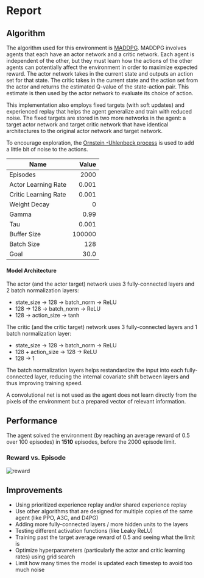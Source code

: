# Report

## Algorithm

The algorithm used for this environment is [MADDPG](https://arxiv.org/pdf/1706.02275.pdf). MADDPG involves agents that each have an actor network and a critic network. Each agent is independent of the other, but they must learn how the actions of the other agents can potentially affect the environment in order to maximize expected reward. The actor network takes in the current state and outputs an action set for that state. The critic takes in the current state and the action set from the actor and returns the estimated Q-value of the state-action pair. This estimate is then used by the actor network to evaluate its choice of action.

This implementation also employs fixed targets (with soft updates) and experienced replay that helps the agent generalize and train with reduced noise. The fixed targets are stored in two more networks in the agent: a target actor network and target critic network that have identical architectures to the original actor network and target network.

To encourage exploration, the [Ornstein -Uhlenbeck process](https://en.wikipedia.org/wiki/Ornstein%E2%80%93Uhlenbeck_process) is used to add a little bit of noise to the actions.

|Name|Value|
|---|---:|
|Episodes|2000|
|Actor Learning Rate|0.001|
|Critic Learning Rate|0.001|
|Weight Decay|0|
|Gamma|0.99|
|Tau|0.001|
|Buffer Size|100000|
|Batch Size|128|
|Goal|30.0|

#### Model Architecture

The actor (and the actor target) network uses 3 fully-connected layers and 2 batch normalization layers:

- state_size -> 128 -> batch_norm -> ReLU
- 128 -> 128 -> batch_norm -> ReLU
- 128 -> action_size -> tanh

The critic (and the critic target) network uses 3 fully-connected layers and 1 batch normalization layer:

-   state_size -> 128 -> batch_norm -> ReLU
-   128 + action_size -> 128 -> ReLU
-   128 -> 1

The batch normalization layers helps restandardize the input into each fully-connected layer, reducing the internal covariate shift between layers and thus improving training speed.

A convolutional net is not used as the agent does not learn directly from the pixels of the environment but a prepared vector of relevant information.

## Performance

The agent solved the environment (by reaching an average reward of 0.5 over 100 episodes) in  **1510**  episodes, before the 2000 episode limit.

### Reward vs. Episode

![reward](https://user-images.githubusercontent.com/39870221/86493216-a01b7f00-bd3e-11ea-8ebe-ef9133c5c341.png)

## Improvements
- Using prioritized experience replay and/or shared experience replay
- Use other algorithms that are designed for multiple copies of the same agent (like PPO, A3C, and D4PG)
- Adding more fully-connected layers / more hidden units to the layers
- Testing different activation functions (like Leaky ReLU)
- Training past the target average reward of 0.5 and seeing what the limit is
- Optimize hyperparameters (particularly the actor and critic learning rates) using grid search
- Limit how many times the model is updated each timestep to avoid too much noise